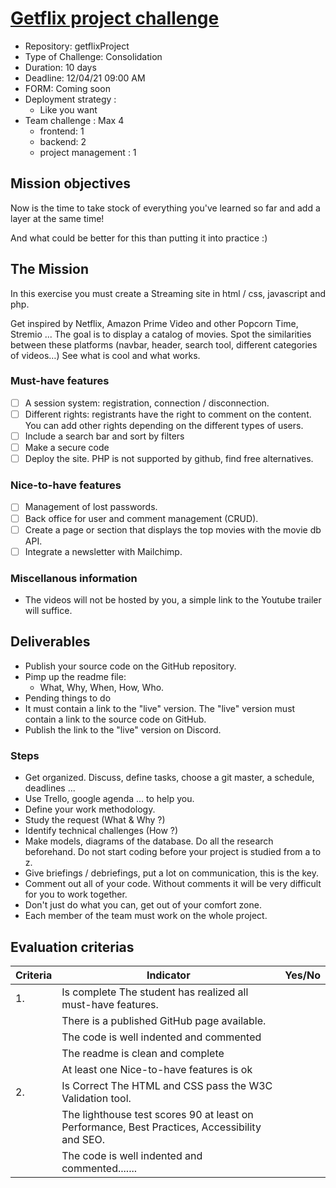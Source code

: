 # [Getflix project challenge](https://github.com/becodeorg/BXL-Swartz-4-27/blob/master/2.The-Hill/2.PHP/GetflixProject.md)
* Repository: getflixProject
* Type of Challenge: Consolidation
* Duration: 10 days
* Deadline: 12/04/21 09:00 AM
* FORM: Coming soon
* Deployment strategy :
  * Like you want
* Team challenge : Max 4
  * frontend: 1
  * backend: 2
  * project management : 1

## Mission objectives
Now is the time to take stock of everything you've learned so far and add a layer at the same time!

And what could be better for this than putting it into practice :)

## The Mission
In this exercise you must create a Streaming site in html / css, javascript and php.

Get inspired by Netflix, Amazon Prime Video and other Popcorn Time, Stremio ... The goal is to display a catalog of movies. Spot the similarities between these platforms (navbar, header, search tool, different categories of videos…) See what is cool and what works.

### Must-have features
- [ ] A session system: registration, connection / disconnection.
- [ ] Different rights: registrants have the right to comment on the content. You can add other rights depending on the different types of users.
- [ ] Include a search bar and sort by filters
- [ ] Make a secure code
- [ ] Deploy the site. PHP is not supported by github, find free alternatives.
 
### Nice-to-have features
- [ ] Management of lost passwords.
- [ ] Back office for user and comment management (CRUD).
- [ ] Create a page or section that displays the top movies with the movie db API.
- [ ] Integrate a newsletter with Mailchimp.

### Miscellanous information
* The videos will not be hosted by you, a simple link to the Youtube trailer will suffice.

## Deliverables
* Publish your source code on the GitHub repository.
* Pimp up the readme file:
  * What, Why, When, How, Who.
* Pending things to do
* It must contain a link to the "live" version. The "live" version must contain a link to the source code on GitHub.
* Publish the link to the "live" version on Discord.

### Steps
* Get organized. Discuss, define tasks, choose a git master, a schedule, deadlines ...
* Use Trello, google agenda ... to help you.
* Define your work methodology.
* Study the request (What & Why ?)
* Identify technical challenges (How ?)
* Make models, diagrams of the database. Do all the research beforehand. Do not start coding before your project is studied from a to z.
* Give briefings / debriefings, put a lot on communication, this is the key.
* Comment out all of your code. Without comments it will be very difficult for you to work together.
* Don't just do what you can, get out of your comfort zone.
* Each member of the team must work on the whole project.

## Evaluation criterias
| Criteria |	Indicator	| Yes/No |
|---|---|---|
| 1. | Is complete	The student has realized all must-have features.	| 
| | There is a published GitHub page available.	|
| | The code is well indented and commented	|
| | The readme is clean and complete	|
| | At least one Nice-to-have features is ok	|
| 2. | Is Correct	The HTML and CSS pass the W3C Validation tool.	|
| | The lighthouse test scores 90 at least on Performance, Best Practices, Accessibility and SEO.	|
| | The code is well indented and commented....... |

